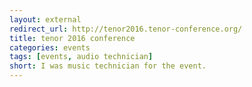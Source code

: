 ```yaml
---
layout: external
redirect_url: http://tenor2016.tenor-conference.org/
title: tenor 2016 conference
categories: events
tags: [events, audio technician]
short: I was music technician for the event. 
---
```

